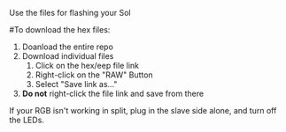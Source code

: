 Use the files for flashing your Sol

#To download the hex files:
1. Doanload the entire repo
2. Download individual files
   1. Click on the hex/eep file link
   2. Right-click on the "RAW" Button
   3. Select "Save link as..."
3. **Do not** right-click the file link and save from there

If your RGB isn't working in split, plug in the slave side alone, and turn off the LEDs.
